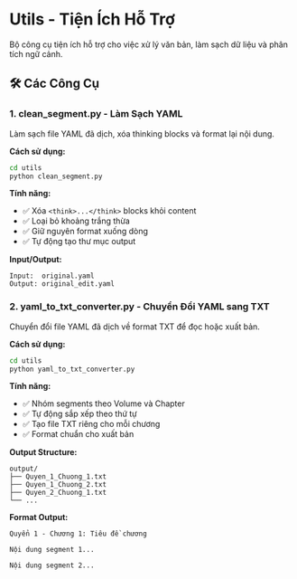 # Utils - Tiện Ích Hỗ Trợ

Bộ công cụ tiện ích hỗ trợ cho việc xử lý văn bản, làm sạch dữ liệu và phân tích ngữ cảnh.

## 🛠️ Các Công Cụ

### 1. clean_segment.py - Làm Sạch YAML

Làm sạch file YAML đã dịch, xóa thinking blocks và format lại nội dung.

**Cách sử dụng:**
```bash
cd utils
python clean_segment.py
```

**Tính năng:**
- ✅ Xóa `<think>...</think>` blocks khỏi content
- ✅ Loại bỏ khoảng trắng thừa
- ✅ Giữ nguyên format xuống dòng
- ✅ Tự động tạo thư mục output

**Input/Output:**
```
Input:  original.yaml
Output: original_edit.yaml
```

### 2. yaml_to_txt_converter.py - Chuyển Đổi YAML sang TXT

Chuyển đổi file YAML đã dịch về format TXT để đọc hoặc xuất bản.

**Cách sử dụng:**
```bash
cd utils
python yaml_to_txt_converter.py
```

**Tính năng:**
- ✅ Nhóm segments theo Volume và Chapter
- ✅ Tự động sắp xếp theo thứ tự
- ✅ Tạo file TXT riêng cho mỗi chương
- ✅ Format chuẩn cho xuất bản

**Output Structure:**
```
output/
├── Quyen_1_Chuong_1.txt
├── Quyen_1_Chuong_2.txt
├── Quyen_2_Chuong_1.txt
└── ...
```

**Format Output:**
```
Quyển 1 - Chương 1: Tiêu đề chương

Nội dung segment 1...

Nội dung segment 2...
```
